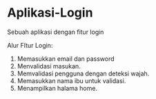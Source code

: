 # Aplikasi-Login
Sebuah aplikasi dengan fitur login

Alur FItur Login:
1. Memasukkan email dan password
2. Menvalidasi masukan.
3. Memvalidasi pengguna dengan deteksi wajah.
4. Memasukkan nama ibu untuk validasi.
5. Menampilkan halama home.
